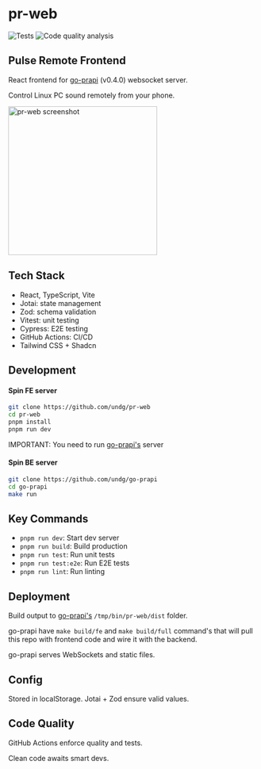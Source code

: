 # pr-web

![Tests](https://github.com/undg/pr-web/actions/workflows/test.yml/badge.svg)
![Code quality analysis](https://github.com/undg/pr-web/actions/workflows/codeql-analysis.yml/badge.svg)

## Pulse Remote Frontend

React frontend for [go-prapi](https://github.com/undg/go-prapi) (v0.4.0) websocket server.

Control Linux PC sound remotely from your phone.

<img src="https://github.com/user-attachments/assets/e93fb159-08df-4c9c-ac92-19c3ea353489" width="300" alt="pr-web screenshot">

## Tech Stack

- React, TypeScript, Vite
- Jotai: state management
- Zod: schema validation
- Vitest: unit testing
- Cypress: E2E testing
- GitHub Actions: CI/CD
- Tailwind CSS + Shadcn

## Development

#### Spin FE server

```bash
git clone https://github.com/undg/pr-web
cd pr-web
pnpm install
pnpm run dev
```

IMPORTANT: You need to run [go-prapi's](https://github.com/undg/go-prapi) server

#### Spin BE server

```bash
git clone https://github.com/undg/go-prapi
cd go-prapi
make run
```

## Key Commands

- `pnpm run dev`: Start dev server
- `pnpm run build`: Build production
- `pnpm run test`: Run unit tests
- `pnpm run test:e2e`: Run E2E tests
- `pnpm run lint`: Run linting

## Deployment

Build output to [go-prapi's](https://github.com/undg/go-prapi) `/tmp/bin/pr-web/dist` folder.

go-prapi have `make build/fe` and `make build/full` command's that will pull this repo with frontend code and wire it with the backend.

go-prapi serves WebSockets and static files.

## Config

Stored in localStorage. Jotai + Zod ensure valid values.

## Code Quality

GitHub Actions enforce quality and tests.

Clean code awaits smart devs.
